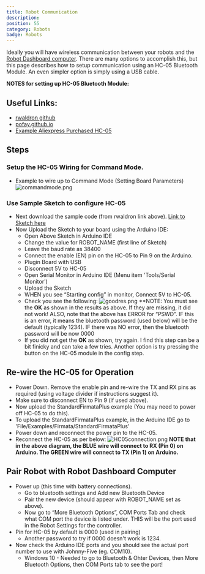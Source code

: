 ```yaml
---
title: Robot Communication
description:
position: 55
category: Robots
badge: Robots
---
```


<alert type="info">
    Ideally you will have wireless communication between your robots and the <a href="/robot-dashboard">Robot Dashboard computer</a>. There are many options to accomplish this, but this page describes how to setup communication using an <span class="font-bold">HC-05 Bluetooth Module</span>. An even simpler option is simply using a USB cable.
</alert>

**NOTES for setting up HC-05 Bluetooth Module:**

## Useful Links:

- [rwaldron github](https://github.com/rwaldron/johnny-five/wiki/Getting-Started-with-Johnny-Five-and-HC-05-Bluetooth-Serial-Port-Module)
- [pofay.github.io](https://pofay.github.io/2018/11/08/setup-wireless-tethering-for-johnny-five-in-arduino-using-hc05-BT.html)
- [Example Aliexpress Purchased HC-05](https://www.aliexpress.com/item/32786773297.html?spm=a2g0o.9042311.0.0.)

## Steps

### Setup the HC-05 Wiring for Command Mode.

- Example to wire up to Command Mode (Setting Board Parameters)
  ![commandmode.png](/images/commandmode.png)

### Use Sample Sketch to configure HC-05

- Next download the sample code (from rwaldron link above). [Link to Sketch here](/robotics/SETUPHC05.ino)
- Now Upload the Sketch to your board using the Arduino IDE:
  - Open Above Sketch in Arduino IDE
  - Change the value for ROBOT_NAME (first line of Sketch)
  - Leave the baud rate as 38400
  - Connect the enable (EN) pin on the HC-05 to Pin 9 on the Arduino.
  - Plugin Board with USB
  - Disconnect 5V to HC-05
  - Open Serial Monitor in Arduino IDE (Menu item 'Tools/Serial Monitor')
  - Upload the Sketch
  - WHEN you see “Starting config” in monitor, Connect 5V to HC-05.
  - Check you see the following:
    ![goodres.png](/images/goodres.png)
    \*\*NOTE: You must see the **OK** as shown in the results as above. If they are missing, it did not work! ALSO, note that the above has ERROR for “PSWD”. IF this is an error, it means the bluetooth password (used below) will be the default (typically 1234). IF there was NO error, then the bluetooth password will be now 0000
  - If you did not get the **OK** as shown, try again. I find this step can be a bit finicky and can take a few tries. Another option is try pressing the button on the HC-05 module in the config step.

## Re-wire the HC-05 for Operation

- Power Down. Remove the enable pin and re-wire the TX and RX pins as required (using voltage divider if instructions suggest it).
- Make sure to disconnect EN to Pin 9 (if used above).
- Now upload the StandardFirmataPlus example (You may need to power off HC-05 to do this).
- To upload the StandardFirmataPlus example, in the Arduino IDE go to 'File/Examples/Firmata/StandardFirmataPlus'
- Power down and reconnect the power pin to the HC-05.
- Reconnect the HC-05 as per below:
  ![HC05connection.png](/images/HC05connection.png)
  **NOTE that in the above diagram, the BLUE wire will connect to RX (Pin 0) on Arduino. The GREEN wire will connect to TX (Pin 1) on Arduino.**

## Pair Robot with Robot Dashboard Computer

- Power up (this time with battery connections).
  - Go to bluetooth settings and Add new Bluetooth Device
  - Pair the new device (should appear with ROBOT_NAME set as above).
  - Now go to “More Bluetooth Options”, COM Ports Tab and check what COM port the device is listed under. THIS will be the port used in the Robot Settings for the controller.
- Pin for HC-05 by default is 0000 (used in pairing)
  - Another password to try if 0000 doesn't work is 1234.
- Now check the Arduino IDE ports and you should see the actual port number to use with Johnny-Five (eg. COM10).
  - Windows 10 - Needed to go to Bluetooth & Ohter Devices, then More Bluetooth Options, then COM Ports tab to see the port!
